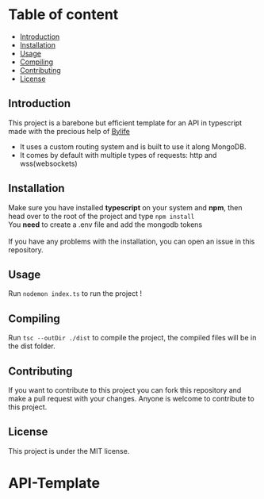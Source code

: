 # Table of content

- [Introduction](#introduction)
- [Installation](#installation)
- [Usage](#usage)
- [Compiling](#compiling)
- [Contributing](#contributing)
- [License](#license)

## Introduction
This project is a barebone but efficient template for an API in typescript made with the precious help of [Bylife](https://github.com/Bylife)
- It uses a custom routing system and is built to use it along MongoDB.
- It comes by default with multiple types of requests: http and wss(websockets)

## Installation
Make sure you have installed **typescript** on your system and **npm**, then head over to the root of the project and type ```npm install```
<br>
You **need** to create a .env file and add the mongodb tokens
<br><br>
If you have any problems with the installation, you can open an issue in this repository.

## Usage
Run ```nodemon index.ts``` to run the project !

## Compiling
Run ```tsc --outDir ./dist``` to compile the project, the compiled files will be in the dist folder.

## Contributing
If you want to contribute to this project you can fork this repository and make a pull request with your changes.
Anyone is welcome to contribute to this project.

## License
This project is under the MIT license.
# API-Template
